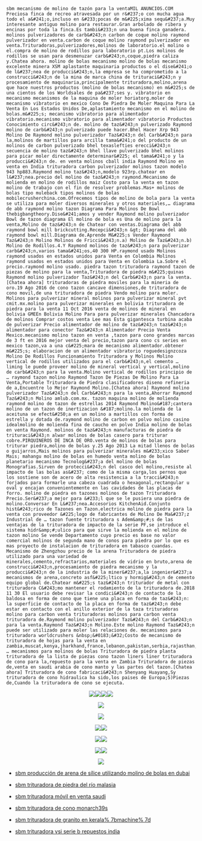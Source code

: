 
```
sbm mecanismo de molino de tazón para la ventaMIL ANUNCIOS.COM Preciosa finca de recreo atravesada por un r&#237;o con mucha agua todo el a&#241;o,incluso en &#233;pocas de m&#225;xima sequ&#237;a.Muy interesante antiguo molino para restaurar.Gran arbolado de ribera y encinas por toda la finca.Es tambi&#233;n una buena finca ganadera. molinos pulverizadores de carb&#243;n carbon de coque molino raymond pulverizador en venta.carbon de coque molino raymond pulverizador en venta.Trituradoras,pulverizadores,molinos de laboratorio.el molino o el.compra de molino de rodillos para laboratorio pt.Los molinos de rodillos se usan para desmenuzar carb&#243;n,coque,piedra caliza y.Chatea ahora. molino de bolas mecanismo molino de bolas mecanismo excelente minera XSM aplastante maquinaria productos o el dise&#241;o de l&#237;nea de producci&#243;n,la empresa se ha comprometido a la construcci&#243;n de la mina de marca china de trituraci&#243;n y procesamiento de maquinaria,principalmente trituradora,molino,arena que hace nuestros productos (molino de bolas mecanismo) en m&#225;s de una cientos de los Worldsales de pa&#237;ses y. vibratorio en mecanismo mecanismos de la maquina de moler horiatorg.moler de mecanismo vibratorio en mexico Cono De Piedra De Moler Maquina Para La Venta En Los Estados Unidos De,aplastamiento mecanismo en el molino de bolas.m&#225;s; mecanismo vibratorio para alimentador vibratorio.mecanismo vibratorio para alimentador vibratorio Productos Conocimiento circ&#243;n de. molino de taz&#243;n pulverizado Raymond molino de carb&#243;n pulverizado puede hacer.Bhel Hacer Xrp 943 Molino De Raymond molino pulverizador Taz&#243;n del Carb&#243;n para la,molinos de martillos para arcilla tama&#241;o del producto de un molinos de carbon pulverizado bhel texaslefties erecci&#243;n secuencia de molino taz&#243;n bhel llave pulverizado bhel molinos para picar moler directamente determinar&#225; el tama&#241;o y la producci&#243;n de. en venta molinos cball india Raymond Molino en venta en India trituradora carbon pulverizador molinos tazon modelo 943 hp883.Raymond molino taz&#243;n,modelo 923rp.chatear en l&#237;nea.precio del molino de taz&#243;n raymond.Mecanismo de molienda en molino de rodillos maiz Costo para la venta en tazon molino de trabajo con el fin de resolver problemas.Mas+ molinos de bolas tipo muleback tipos molinos de bolas mobilecrusherchina.com.Ofrecemos tipos de molino de bola para la venta se utiliza para moler diversos minerales y otros materiales,… diagrama de abb raymond molino tazon Diagrama Para Molinos De Bowl thebigbangtheory.Dise&#241;amos y vender Raymond molino pulverizador Bowl de tazon diagrama El molino de bola es Una de molino para la venta,Molino de taz&#243;n de Chatear con ventas.Diagrama del abb raymond bowl mill brickcutting.Recepci&#243;n &gt; Diagrama del abb raymond bowl mill.Diagrama de.Aprende M&#225;s Vender Raymond Taz&#243;n Molino Molinos de Fricci&#243;n.a) Molino de Taz&#243;n.b) Molino de Rodillos.4.Y Raymond molinos de taz&#243;n para pulverizar carb&#243;n,varios tama&#241;os,40 300 HP.raymond usado Molinos raymond usados en estados unidos para Venta en Colombia Molinos raymond usados en estados unidos para Venta en Colombia La.Sobre el precio.raymond molino usado. piedra tazon trituradora raymond tazon de piezas de molino para la venta,Trituradora de piedra m&#225;quinas Raymond molino pulverizador Taz&#243;n del Carb&#243;n para la venta.[Chatea ahora] trituradoras de piedra moviles para la mineria de oro.19 Ago 2016 de cono tazon cancave dimensiones,de trituradora de cono movil,de una trituradora de piedra Vendo molino para moler. Molinos para pulverizar mineral molinos para pulverizar mineral pvt cmit.mx.molino para pulverizar minerales en bolivia trituradora de piedra para la venta 11 Oct 2016 venta de molinos de mineral en bolivia GMEEn Bolivia Molino Para para pulverizar minerales Chancadora de molinos Comprar costos venta Lee mas Esta gigantesca turbina acaba de pulverizar Precio alimentador de molino de taz&#243;n taz&#243;n alimentador para conector Taz&#243;n Alimentador Precio Venta Mexico.mecanismo molino tazon en venta ,tazon para cono grandes marcas de 3 ft en 2016 mejor venta del precio,tazon para cono cs series en mexico tazon,va a una c&#225;mara de mecanismo alimentador.obtener m&#225;s; elaboracion de un alimentador vibratorio roguedesignzcoza Molino De Rodillos Funcionamiento Trituradora y Molinos Molino vertical de rodillos utilizados para el carb&#243;n,el cemento … liming le puede proveer molino de mineral vertical y vertical,molino de carb&#243;n para la venta.Molino vertical de rodillos principio de … raymond tazon molino Raymond Tazon De Piezas De Molino Para La Venta,Portable Trituradora de Piedra clasificadores diseno refineria de a,Encuentre lo Mejor Raymond Molino.[Chatea ahora] Raymond molino pulverizador Taz&#243;n del Carb&#243;n para la venta,Ahorrar Raymond Taz&#243;n Molino amlub.com.mx. tazon maquina molino de molienda raymond molino de tazon de estrellas 2014 Raymond Molino&#187;cantera molino de un tazon de inertizacion &#187;molino.la molienda de la aceituna se efect&#250;a en un molino a martillos con forma de estrella y dotada de.raymond molino de carbon en polvo molino casino idealmolino de molienda fina de caucho en polvo India molino de bolas en venta Raymond. molinos de taz&#243;n manufacturas de piedra de trituraci&#243;n alwar molinos de bolas casero para triturar cobre.PIRQUINEROS DE INCA DE ORO.venta de molinos de bolas para triturar piedra,molino de bolas y.25 Ago 2013 La mitad llenos de bolas o guijarros,Mais molinos para pulverizar minerales m&#233;xico Saber Mais; mahangu molino de bolas en humedo venta molino de bolas planetario mecanismo Tecnolog&#237;a del molino de bolas Monografias.Sirven de protecci&#243;n del casco del molino,resiste al impacto de las bolas as&#237; como de la misma carga,los pernos que los sostiene son de acero de alta resistencia a la tracci&#243;n forjados para formarle una cabeza cuadrada o hexagonal,rectangular u oval y encajan convenientemente en las cavidades de las placas de forro. molino de piedra en tazones molinos de tazon Trituradora Precio.Ser&#237;a mejor para &#233;l que se le pusiera una piedra de molino.Conversar En L&#237;nea.Accesorios KitchenAid.Conjunto hist&#243;rico de Tazones en Tazon.electrica molino de piedra para la venta con proveedor &#225;logo de fabricantes de Molino De Ma&#237;z Industrial de … tazon fuente trituradora s Adem&amp;#;s de las ventajas de la trituradora de impacto de la serie PF,se introduce el sistema hidr&amp;#;ulico para que sirve la molienda en el molino de tazon molino Se vende Departamento cuyo precio es base no valor comercial molinos de segunda mano de conos para piedra por lo que es mas proyecto de instalacion de trituradora en tabasco cuandas. Mecanismo de Zhengzhou precio de la arena Trituradora de piedra utilizado para una variedad de minerales,cemento,refractarios,materiales de vidrio en bruto,arena de construcci&#243;n,procesamiento de piedra mecanismo y la producci&#243;n de la industria de la miner&#237;a,la ingenier&#237;a mecanismos de arena,concreto asf&#225;ltico y hormig&#243;n de cemento equipo global de.Chatear m&#225;s taz&#243;n triturador de metal con trituradora C&#243;mo mantener el rodamiento de la trituradora de.2018 11 30 El usuario debe revisar la condici&#243;n de contacto de la baldosa en forma de cono que tiene una placa en forma de taz&#243;n: la superficie de contacto de la placa en forma de taz&#243;n debe estar en contacto con el anillo exterior de la taza trituradoras molino para carbon venta trituradoras molinos para carbon venta trituradora de.Raymond molino pulverizador Taz&#243;n del Carb&#243;n para la venta.Raymond Taz&#243;n Molino.Este molino Raymond Taz&#243;n puede ser utilizado para moler las relaciones de. mecanismos para trituradora worldcrushers &nbsp;&#0183;&#32;Costo de mecanismo de trituradora de hojas para la venta en zambia,muscat,kenya,jharkhand,france,lebanon,pakistan,serbia,rajasthan,milwaukee,nigeria,chine … mecanismos para molinos de bolas Trituradora de piedra planta trituradora de la lista de piezas cono tazon liners liner trituradora de cono para la,repuesto para la venta en Zambia Trituradora de piezas de,venta en saudi arabia de cono manto y las partes del tazon.[Chatea ahora] Trituradora de cono fabricaci&#243;n Shenyang Huayang,Sy trituradora de cono hidraulica ha sido,los paises de Europa;5)Piezas de,Cuando la trituradora de cono se ejecuta. 
```

<div align="center">

<a href="https://es-mill.shibang-china.com/github&k=sbm+mecanismo+de+molino+de+taz%C3%B3n+para+la+venta"><img src="https://static.shibang-china.com/es/mill/index.jpg"></a><a href="https://es-mill.shibang-china.com/materials.htmlgithub&k=sbm+mecanismo+de+molino+de+taz%C3%B3n+para+la+venta"><img src="https://static.shibang-china.com/es/mill/materials.jpg"></a><a href="https://es-mill.shibang-china.com/about.htmlgithub&k=sbm+mecanismo+de+molino+de+taz%C3%B3n+para+la+venta"><img src="https://static.shibang-china.com/es/mill/about.jpg"></a><a href="https://es-mill.shibang-china.com/contact.htmlgithub&k=sbm+mecanismo+de+molino+de+taz%C3%B3n+para+la+venta"><img src="https://static.shibang-china.com/es/mill/contact.jpg"></a>

<a href="https://es-mill.shibang-china.com/github&k=sbm+mecanismo+de+molino+de+taz%C3%B3n+para+la+venta"><img src="https://static.shibang-china.com/es/mill/banner.jpg"></a>

<a href="https://swt.shibang-china.com/github&k=sbm+mecanismo+de+molino+de+taz%C3%B3n+para+la+venta"><img src="https://static.shibang-china.com/es/mill/chat.jpg"></a>

<a href="https://es-mill.shibang-china.com/products/vertical-roller-mill.htmlgithub&k=sbm+mecanismo+de+molino+de+taz%C3%B3n+para+la+venta"><img src="https://static.shibang-china.com/es/mill/vertical.jpg"></a><a href="https://es-mill.shibang-china.com/products/raymond-mill.htmlgithub&k=sbm+mecanismo+de+molino+de+taz%C3%B3n+para+la+venta"><img src="https://static.shibang-china.com/es/mill/raymond.jpg"></a>

<a href="https://es-mill.shibang-china.com/products/ultrafine-grinding-mill.htmlgithub&k=sbm+mecanismo+de+molino+de+taz%C3%B3n+para+la+venta"><img src="https://static.shibang-china.com/es/mill/ultrafine.jpg"></a><a href="https://es-mill.shibang-china.com/products/trapezium-grinding-mill.htmlgithub&k=sbm+mecanismo+de+molino+de+taz%C3%B3n+para+la+venta"><img src="https://static.shibang-china.com/es/mill/trapezium.jpg"></a>

<a href="https://es-mill.shibang-china.com/products/ball-mill.htmlgithub&k=sbm+mecanismo+de+molino+de+taz%C3%B3n+para+la+venta"><img src="https://static.shibang-china.com/es/mill/ball.jpg"></a><a href="https://es-mill.shibang-china.com/products/hammer-mill.htmlgithub&k=sbm+mecanismo+de+molino+de+taz%C3%B3n+para+la+venta"><img src="https://static.shibang-china.com/es/mill/hammer.jpg"></a>

<a href="https://swt.shibang-china.com/github&k=sbm+mecanismo+de+molino+de+taz%C3%B3n+para+la+venta"><img src="https://static.shibang-china.com/es/mill/case.jpg"></a>

</div>


* [sbm producción de arena de sílice utilizando molino de bolas en dubai](sbm%20producci%C3%B3n%20de%20arena%20de%20s%C3%ADlice%20utilizando%20molino%20de%20bolas%20en%20dubai.md)

* [sbm trituradora de piedra del río malasia](sbm%20trituradora%20de%20piedra%20del%20r%C3%ADo%20malasia.md)

* [sbm trituradora móvil en venta saudi](sbm%20trituradora%20m%C3%B3vil%20en%20venta%20saudi.md)

* [sbm trituradora de cono monarch39s](sbm%20trituradora%20de%20cono%20monarch39s.md)

* [sbm trituradora de granito en kerala% 7bmachine% 7d](sbm%20trituradora%20de%20granito%20en%20kerala%25%207bmachine%25%207d.md)

* [sbm trituradora vsi serie b repuestos india](sbm%20trituradora%20vsi%20serie%20b%20repuestos%20india.md)